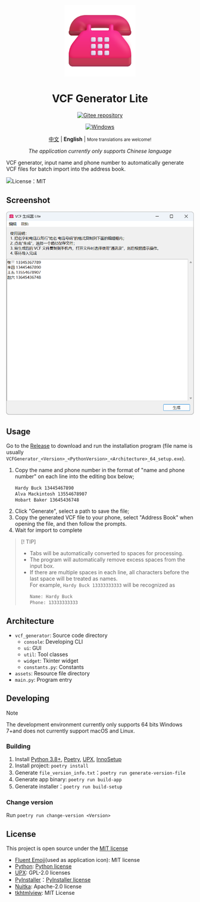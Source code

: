 <div align="center">
<img src="./vcf_generator/assets/icon.png" width="192"/>

# VCF Generator Lite

[![Gitee repository](https://img.shields.io/badge/Gitee-repository-C71D23?logo=gitee)](https://gitee.com/HelloTool/VCFGeneratorLiteForTkinter)

[![Windows](https://img.shields.io/badge/Windows-exe-%232863C5?logo=windows)][ReleaseInGitee]

[中文](./README.zh.md) |
**English** |
<small>More translations are welcome!</small>

_The application currently only supports Chinese language_

</div>

VCF generator, input name and phone number to automatically generate VCF files for batch import into the address book.

![License：MIT](https://img.shields.io/badge/license-MIT-green)

## Screenshot

<img src="./screenshots/Snipaste_2024-06-17_04-06-51.png" width="600" alt="Snipaste_2024-06-17_04-06-51.png" />

## Usage

Go to the [Release][ReleaseInGitee] to download and run the installation program (file name is usually `VCFGenerator_<Version>_<PythonVersion>_<Architecture>_64_setup.exe`).

1. Copy the name and phone number in the format of "name and phone number" on each line into the editing box below;
   ```text
   Hardy Buck 13445467890
   Alva Mackintosh 13554678907
   Hobart Baker 13645436748
   ```
2. Click "Generate", select a path to save the file;
3. Copy the generated VCF file to your phone, select "Address Book" when opening the file, and then follow the prompts.
4. Wait for import to complete

>[! TIP]
>
> - Tabs will be automatically converted to spaces for processing.
> - The program will automatically remove excess spaces from the input box.
> - If there are multiple spaces in each line, all characters before the last space will be treated as names.\
>   For example, `Hardy Buck 13333333333` will be recognized as
>   ```text
>   Name: Hardy Buck
>   Phone: 13333333333
>   ```


## Architecture

- `vcf_generator`: Source code directory
    - `console`: Developing CLI
    - `ui`: GUI
    - `util`: Tool classes
    - `widget`: Tkinter widget
    - `constants.py`: Constants
- `assets`: Resource file directory
- `main.py`: Program entry

## Developing

> [!NOTE]
>
> The development environment currently only supports 64 bits Windows 7+and does not currently support macOS and Linux.

### Building

1. Install [Python 3.8+](https://www.python.org/), [Poetry](https://python-poetry.org/), [UPX](https://upx.github.io/), [InnoSetup](https://jrsoftware.org/isinfo.php)
2. Install project: `poetry install`
3. Generate `file_version_info.txt`：`poetry run generate-version-file`
4. Generate app binary: `poetry run build-app`
5. Generate installer：`poetry run build-setup`

### Change version

Run `poetry run change-version <Version>`

## License

This project is open source under the [MIT license](./LICENSE)

- [Fluent Emoji](https://github.com/microsoft/fluentui-emoji)(used as application icon): MIT license
- [Python](https://www.python.org/): [Python license](https://docs.python.org/3/license.html)
- [UPX](https://upx.github.io/): GPL-2.0 licenses
- [PyInstaller](https://pyinstaller.org/en/stable/)：[PyInstaller license](https://pyinstaller.org/en/stable/license.html)
- [Nuitka](https://nuitka.net/): Apache-2.0 license
- [tkhtmlview](https://github.com/bauripalash/tkhtmlview): MIT License

[ReleaseInGitee]: https://gitee.com/HelloTool/VCFGeneratorLiteForTkinter/releases/latest
